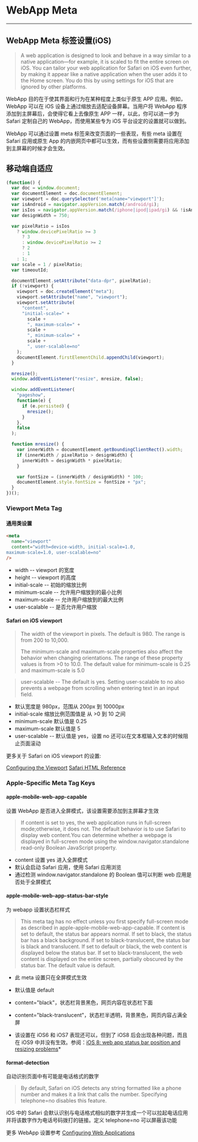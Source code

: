 # WebApp Meta

---

## WebApp Meta 标签设置(iOS)

> A web application is designed to look and behave in a way similar to a native application—for example, it is scaled to fit the entire screen on iOS. You can tailor your web application for Safari on iOS even further, by making it appear like a native application when the user adds it to the Home screen. You do this by using settings for iOS that are ignored by other platforms.

WebApp 目的在于使其界面和行为在某种程度上类似于原生 APP 应用。例如，WebApp 可以在 iOS 设备上通过缩放去适配设备屏幕。当用户将 WebApp 程序添加到主屏幕后，会使得它看上去像原生 APP 一样，以此，你可以进一步为 Safari 定制自己的 WebApp，而使用某些专为 iOS 平台设定的设置就可以做到。

WebApp 可以通过设置 meta 标签来改变页面的一些表现，有些 meta 设置在 Safari 应用或原生 App 的内嵌网页中都可以生效，而有些设置侧需要将应用添加到主屏幕的时候才会生效。

## 移动端自适应

```js
(function() {
  var doc = window.document;
  var documentElement = doc.documentElement;
  var viewport = doc.querySelector('meta[name="viewport"]');
  var isAndroid = navigator.appVersion.match(/android/gi);
  var isIos = navigator.appVersion.match(/iphone|ipod|ipad/gi) && !isAndroid;
  var designWidth = 750;

  var pixelRatio = isIos
    ? window.devicePixelRatio >= 3
      ? 3
      : window.devicePixelRatio >= 2
      ? 2
      : 1
    : 1;
  var scale = 1 / pixelRatio;
  var timeoutId;

  documentElement.setAttribute("data-dpr", pixelRatio);
  if (!viewport) {
    viewport = doc.createElement("meta");
    viewport.setAttribute("name", "viewport");
    viewport.setAttribute(
      "content",
      "initial-scale=" +
        scale +
        ", maximum-scale=" +
        scale +
        ", minimum-scale=" +
        scale +
        ", user-scalable=no"
    );
    documentElement.firstElementChild.appendChild(viewport);
  }

  mresize();
  window.addEventListener("resize", mresize, false);

  window.addEventListener(
    "pageshow",
    function(e) {
      if (e.persisted) {
        mresize();
      }
    },
    false
  );

  function mresize() {
    var innerWidth = documentElement.getBoundingClientRect().width;
    if (innerWidth / pixelRatio > designWidth) {
      innerWidth = designWidth * pixelRatio;
    }

    var fontSize = (innerWidth / designWidth) * 100;
    documentElement.style.fontSize = fontSize + "px";
  }
})();
```

### Viewport Meta Tag

#### 通用类设置

```html
<meta
  name="viewport"
  content="width=device-width, initial-scale=1.0,
maximum-scale=1.0, user-scalable=no"
/>
```

- width -- viewport 的宽度
- height -- viewport 的高度
- initial-scale -- 初始的缩放比例
- minimum-scale -- 允许用户缩放到的最小比例
- maximum-scale -- 允许用户缩放到的最大比例
- user-scalable -- 是否允许用户缩放

#### Safari on iOS viewport

> The width of the viewport in pixels. The default is 980. The range is from 200 to 10,000.
>
> The minimum-scale and maximum-scale properties also affect the behavior when changing orientations. The range of these property values is from >0 to 10.0. The default value for minimum-scale is 0.25 and maximum-scale is 5.0

> user-scalable -- The default is yes.
> Setting user-scalable to no also prevents a webpage from scrolling when entering text in an input field.

- 默认宽度是 980px，范围从 200px 到 10000px
- initial-scale 缩放比例范围值是 从 >0 到 10 之间
- minimum-scale 默认值是 0.25
- maximum-scale 默认值是 5
- user-scalable -- 默认值是 yes，设置 no 还可以在文本框输入文本的时候阻止页面滚动

更多关于 Safari on iOS viewport 的设置:

[Configuring the Viewport](https://developer.apple.com/library/ios/documentation/AppleApplications/Reference/SafariWebContent/UsingtheViewport/UsingtheViewport.html#//apple_ref/doc/uid/TP40006509-SW19)
[Safari HTML Reference](https://developer.apple.com/library/safari/documentation/AppleApplications/Reference/SafariHTMLRef/Articles/MetaTags.html)

### Apple-Specific Meta Tag Keys

#### apple-mobile-web-app-capable

设置 WebApp 是否进入全屏模式，该设置需要添加到主屏幕才生效

  <meta name="apple-mobile-web-app-capable" content="yes">

> If content is set to yes, the web application runs in full-screen mode;otherwise, it does not. The default behavior is to use Safari to display web content.You can determine whether a webpage is displayed in full-screen mode using the window.navigator.standalone read-only Boolean JavaScript property.

- content 设置 yes 进入全屏模式
- 默认会启动 Safari 应用，使用 Safari 应用浏览
- 通过检测 window.navigator.standalone 的 Boolean 值可以判断 web 应用是否处于全屏模式

#### apple-mobile-web-app-status-bar-style

为 webapp 设置状态栏样式

  <meta name="apple-mobile-web-app-status-bar-style" content="black">

> This meta tag has no effect unless you first specify full-screen mode as described in apple-apple-mobile-web-app-capable.
> If content is set to default, the status bar appears normal. If set to black, the status bar has a black background. If set to black-translucent, the status bar is black and translucent. If set to default or black, the web content is displayed below the status bar. If set to black-translucent, the web content is displayed on the entire screen, partially obscured by the status bar. The default value is default.

- 此 meta 设置只在全屏模式生效
- 默认值是 default
- content="black"，状态栏背景黑色，网页内容在状态栏下面
- content="black-translucent"，状态栏半透明，背景黑色，网页内容占满全屏

- 该设置在 iOS6 和 iOS7 表现还可以，但到了 iOS8 后会出现各种问题，而且在 iOS9 中并没有生效。参阅：[iOS 8: web app status bar position and resizing problems](http://stackoverflow.com/questions/25884806/ios-8-web-app-status-bar-position-and-resizing-problems)\*

#### format-detection

自动识别页面中有可能是电话格式的数字

  <meta name="format-detection" content="telephone=no">

> By default, Safari on iOS detects any string formatted like a phone number and makes it a link that calls the number. Specifying telephone=no disables this feature.

iOS 中的 Safari 会默认识别与电话格式相似的数字并生成一个可以拉起电话应用并将该数字作为电话号码拨打的链接。定义 telephone=no 可以屏蔽该功能

更多 WebApp 设置参考 [Configuring Web Applications](https://developer.apple.com/library/ios/documentation/AppleApplications/Reference/SafariWebContent/ConfiguringWebApplications/ConfiguringWebApplications.html#//apple_ref/doc/uid/TP40002051-CH3-SW4)
